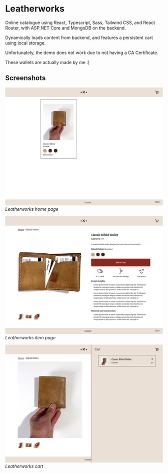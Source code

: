 # Leatherworks

Online catalogue using React, Typescript, Sass, Tailwind CSS, and React Router, with ASP.NET Core and MongoDB on the backend.

Dynamically loads content from backend, and features a persistent cart using local storage.

Unfortunately, the demo does not work due to not having a CA Certificate.

These wallets are actually made by me :)

## Screenshots

![Leatherworks home page](screenshots/schome.png)
*Leatherworks home page*

![Leatherworks item page](screenshots/scitem.png)
*Leatherworks item page*

![Leatherworks cart](screenshots/sccart.png)
*Leatherworks cart*